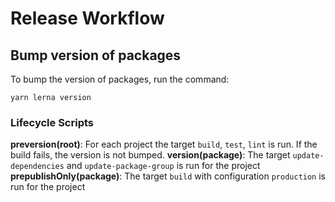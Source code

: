 # Release Workflow

## Bump version of packages

To bump the version of packages, run the command:

```shell
yarn lerna version
```

### Lifecycle Scripts

**preversion(root)**: For each project the target `build`, `test`, `lint` is run. If the build fails, the version is not
bumped.
**version(package)**: The target `update-dependencies` and `update-package-group` is run for the project
**prepublishOnly(package)**: The target `build` with configuration `production` is run for the project
